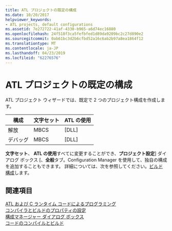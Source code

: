 ```yaml
---
title: ATL プロジェクトの既定の構成
ms.date: 10/20/2017
helpviewer_keywords:
- ATL projects, default configurations
ms.assetid: 7e272722-41af-4330-b965-a6d74ec16880
ms.openlocfilehash: 24f518f3ca5fefbfed1d89da9209bc2c27d890e2
ms.sourcegitcommit: 0ab61bc3d2b6cfbd52a16c6ab2b97a8ea1864f12
ms.translationtype: MT
ms.contentlocale: ja-JP
ms.lasthandoff: 04/23/2019
ms.locfileid: "62276576"
---
```

# <a name="default-atl-project-configurations"></a>ATL プロジェクトの既定の構成

ATL プロジェクト ウィザードでは、既定で 2 つのプロジェクト構成を作成します。

|構成|文字セット|ATL の使用|
|-------------------|-------------------|----------------|
|解放|MBCS|[DLL]|
|デバッグ|MBCS|[DLL]|

**文字セット**、 **ATL の使用**すべてに変更することができ、**プロジェクト設定**] ダイアログ ボックス [、**全般**タブ。Configuration Manager を使用して、独自の構成を追加することもできます。 詳細については、次を参照してください。[ビルド構成](/visualstudio/ide/understanding-build-configurations)します。

## <a name="see-also"></a>関連項目

[ATL および C ランタイム コードによるプログラミング](../../atl/programming-with-atl-and-c-run-time-code.md)<br/>
[コンパイラとビルドのプロパティの設定](../../build/working-with-project-properties.md)<br/>
[構成マネージャー ダイアログ ボックス](/visualstudio/ide/understanding-build-configurations)<br/>
[コードのコンパイルとビルド](/visualstudio/ide/compiling-and-building-in-visual-studio)
